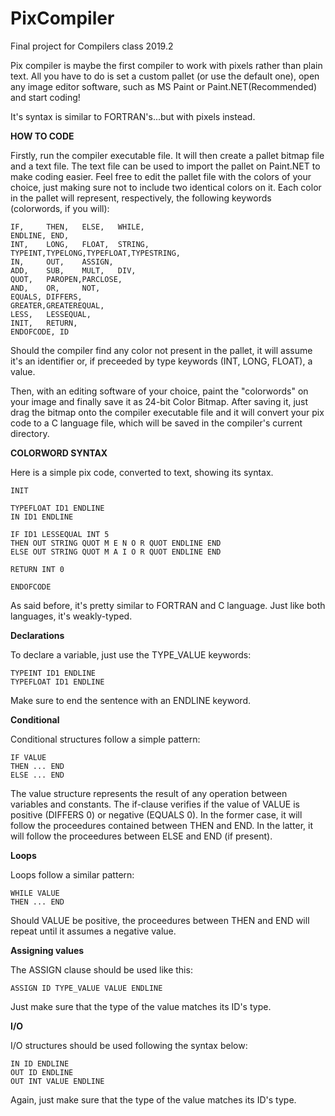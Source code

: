 # PixCompiler
Final project for Compilers class 2019.2

Pix compiler is maybe the first compiler to work with pixels rather than plain text. All you have to do is set a custom
pallet (or use the default one), open any image editor software, such as MS Paint or Paint.NET(Recommended) and start coding!

It's syntax is similar to FORTRAN's...but with pixels instead.

**HOW TO CODE**

Firstly, run the compiler executable file. It will then create a pallet bitmap file and a text file.
The text file can be used to import the pallet on Paint.NET to make coding easier. Feel free to edit the pallet 
file with the colors of your choice, just making sure not to include two identical colors on it. 
Each color in the pallet will represent, respectively, the following keywords (colorwords, if you will):

    IF,     THEN,   ELSE,   WHILE,
    ENDLINE, END,
    INT,    LONG,   FLOAT,  STRING,
    TYPEINT,TYPELONG,TYPEFLOAT,TYPESTRING,
    IN,     OUT,    ASSIGN,
    ADD,    SUB,    MULT,   DIV,
    QUOT,   PAROPEN,PARCLOSE,
    AND,    OR,     NOT,
    EQUALS, DIFFERS,
    GREATER,GREATEREQUAL,
    LESS,   LESSEQUAL,
    INIT,   RETURN,
    ENDOFCODE, ID

Should the compiler find any color not present in the pallet, it will assume it's an identifier or, if preceeded 
by type keywords (INT, LONG, FLOAT), a value.

Then, with an editing software of your choice, paint the "colorwords" on your image and finally save it as 24-bit Color Bitmap.
After saving it, just drag the bitmap onto the compiler executable file and it will convert your pix code to a C language file,
which will be saved in the compiler's current directory.

**COLORWORD SYNTAX**

Here is a simple pix code, converted to text, showing its syntax.


    INIT

    TYPEFLOAT ID1 ENDLINE
    IN ID1 ENDLINE

    IF ID1 LESSEQUAL INT 5
    THEN OUT STRING QUOT M E N O R QUOT ENDLINE END
    ELSE OUT STRING QUOT M A I O R QUOT ENDLINE END

    RETURN INT 0

    ENDOFCODE

As said before, it's pretty similar to FORTRAN and C language. Just like both languages, it's weakly-typed.

**Declarations**

To declare a variable, just use the TYPE_VALUE keywords:

    TYPEINT ID1 ENDLINE
    TYPEFLOAT ID1 ENDLINE

Make sure to end the sentence with an ENDLINE keyword.

**Conditional**

Conditional structures follow a simple pattern:

    IF VALUE
    THEN ... END
    ELSE ... END 

The value structure represents the result of any operation between variables and constants. The if-clause verifies
if the value of VALUE is positive (DIFFERS 0) or negative (EQUALS 0). In the former case, it will follow the proceedures
contained between THEN and END. In the latter, it will follow the proceedures between ELSE and END (if present).

**Loops**

Loops follow a similar pattern:
    
    WHILE VALUE
    THEN ... END
        
Should VALUE be positive, the proceedures between THEN and END will repeat until it assumes a negative value.

**Assigning values**

The ASSIGN clause should be used like this:

    ASSIGN ID TYPE_VALUE VALUE ENDLINE

Just make sure that the type of the value matches its ID's type.

**I/O**

I/O structures should be used following the syntax below:

    IN ID ENDLINE
    OUT ID ENDLINE
    OUT INT VALUE ENDLINE

Again, just make sure that the type of the value matches its ID's type.



    
